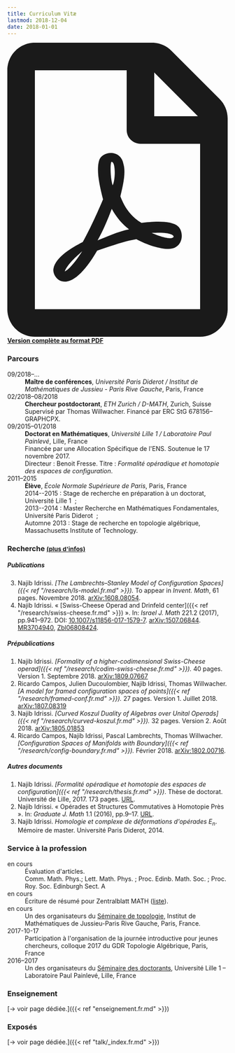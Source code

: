 ```yaml
---
title: Curriculum Vitæ
lastmod: 2018-12-04
date: 2018-01-01
---
```


<p class="lead"><strong><a href="/pdf/cv_idrissi_fr.pdf"><svg class="svg-inline--fa fa-file-pdf fa-w-12" aria-hidden="true" data-prefix="far" data-icon="file-pdf" role="img" xmlns="http://www.w3.org/2000/svg" viewBox="0 0 384 512" data-fa-i2svg=""><path fill="currentColor" d="M369.9 97.9L286 14C277 5 264.8-.1 252.1-.1H48C21.5 0 0 21.5 0 48v416c0 26.5 21.5 48 48 48h288c26.5 0 48-21.5 48-48V131.9c0-12.7-5.1-25-14.1-34zM332.1 128H256V51.9l76.1 76.1zM48 464V48h160v104c0 13.3 10.7 24 24 24h104v288H48zm250.2-143.7c-12.2-12-47-8.7-64.4-6.5-17.2-10.5-28.7-25-36.8-46.3 3.9-16.1 10.1-40.6 5.4-56-4.2-26.2-37.8-23.6-42.6-5.9-4.4 16.1-.4 38.5 7 67.1-10 23.9-24.9 56-35.4 74.4-20 10.3-47 26.2-51 46.2-3.3 15.8 26 55.2 76.1-31.2 22.4-7.4 46.8-16.5 68.4-20.1 18.9 10.2 41 17 55.8 17 25.5 0 28-28.2 17.5-38.7zm-198.1 77.8c5.1-13.7 24.5-29.5 30.4-35-19 30.3-30.4 35.7-30.4 35zm81.6-190.6c7.4 0 6.7 32.1 1.8 40.8-4.4-13.9-4.3-40.8-1.8-40.8zm-24.4 136.6c9.7-16.9 18-37 24.7-54.7 8.3 15.1 18.9 27.2 30.1 35.5-20.8 4.3-38.9 13.1-54.8 19.2zm131.6-5s-5 6-37.3-7.8c35.1-2.6 40.9 5.4 37.3 7.8z"></path></svg> Version complète au format PDF</a></strong></p>

### Parcours

<div class="row">
<dt class="col-lg-2 col-sm-3">09/2018–…</dt>
<dd class="col-lg-10 col-sm-9"><strong>Maître de conférences</strong>, <em>Université Paris Diderot / Institut de Mathématiques de Jussieu - Paris Rive Gauche</em>, Paris, France</dd>

<dt class="col-lg-2 col-sm-3">02/2018–08/2018</dt>
<dd class="col-lg-10 col-sm-9"><strong>Chercheur postdoctorant</strong>, <em>ETH Zurich / D-MATH</em>, Zurich, Suisse<br>
Supervisé par Thomas Willwacher. Financé par ERC StG 678156–GRAPHCPX.</dd>

<dt class="col-lg-2 col-sm-3">09/2015–01/2018</dt>
<dd class="col-lg-10 col-sm-9"><strong>Doctorat en Mathématiques</strong>, <em>Université Lille 1 / Laboratoire Paul Painlevé</em>, Lille, France<br>
Financée par une Allocation Spécifique de l'ENS. Soutenue le 17 novembre 2017.<br>
Directeur : Benoit Fresse.
Titre : <em>Formalité opéradique et homotopie des espaces de configuration</em>.</dd>

<dt class="col-lg-2 col-sm-3">2011–2015</dt>
<dd class="col-lg-10 col-sm-9"><strong>Élève</strong>, <em>École Normale Supérieure de Paris</em>, Paris, France<br>
2014--2015 : Stage de recherche en préparation à un doctorat, Université Lille 1 &nbsp;;<br>
2013--2014 : Master Recherche en Mathématiques Fondamentales, Université Paris Diderot &nbsp;;<br>
Automne 2013 : Stage de recherche en topologie algébrique, Massachusetts Institute of Technology.
</dd>
</div>

### Recherche <small>[(plus d'infos)](/fr/research/)</small>

##### Publications

3. Najib Idrissi. *[The Lambrechts–Stanley Model of Configuration Spaces]({{< ref "/research/ls-model.fr.md" >}}).* To appear in *Invent. Math*, 61 pages. Novembre 2018. [arXiv:1608.08054](http://arxiv.org/abs/1608.08054).
1. Najib Idrissi. « [Swiss-Cheese Operad and Drinfeld center]({{< ref "/research/swiss-cheese.fr.md" >}}) ». In: *Israel J. Math* 221.2 (2017), pp.941–972. DOI: [10.1007/s11856-017-1579-7](https://doi.org/10.1007/s11856-017-1579-7). [arXiv:1507.06844](http://arxiv.org/abs/1507.06844). [MR3704940](https://mathscinet.ams.org/mathscinet-getitem?mr=3704940), [Zbl06808424](https://zbmath.org/?q=an:06808424).

##### Prépublications

1. Najib Idrissi. *[Formality of a higher-codimensional Swiss-Cheese operad]({{< ref "/research/codim-swiss-cheese.fr.md" >}}).* 40 pages. Version 1. Septembre 2018. [arXiv:1809.07667](http://arxiv.org/abs/1809.07667)
1. Ricardo Campos, Julien Ducoulombier, Najib Idrissi, Thomas Willwacher. *[A model for framed configuration spaces of points]({{< ref "/research/framed-conf.fr.md" >}}).* 27 pages. Version 1. Juillet 2018. [arXiv:1807.08319](http://arxiv.org/abs/1807.08319)
1. Najib Idrissi. *[Curved Koszul Duality of Algebras over Unital Operads]({{< ref "/research/curved-koszul.fr.md" >}}).* 32 pages. Version 2. Août 2018. [arXiv:1805.01853](http://arxiv.org/abs/1805.01853)
2. Ricardo Campos, Najib Idrissi, Pascal Lambrechts, Thomas Willwacher. *[Configuration Spaces of Manifolds with Boundary]({{< ref "/research/config-boundary.fr.md" >}}).* Février 2018. [arXiv:1802.00716](http://arxiv.org/abs/1802.00716).

##### Autres documents

1. Najib Idrissi. *[Formalité opéradique et homotopie des espaces de configuration]({{< ref "/research/thesis.fr.md" >}})*. Thèse de doctorat. Université de Lille, 2017. 173 pages. [URL](http://ori.univ-lille1.fr/notice/view/univ-lille1-ori-455595).
1. Najib Idrissi. « Opérades et Structures Commutatives à Homotopie Près ». In: *Graduate J. Math* 1.1 (2016), pp.9–17. [URL](http://www.gradmath.org/article/operades-et-structures-commutatives-a-homotopie-pres/).
1. Najib Idrissi. *Homologie et complexe de déformations d'opérades $E_n$*. Mémoire de master. Université Paris Diderot, 2014.

### Service à la profession

<div class="row">
<dt class="col-lg-2 col-sm-3">en cours</dt>
<dd class="col-lg-10 col-sm-9">Évaluation d'articles.<br>
Comm. Math. Phys.; Lett. Math. Phys. ; Proc. Edinb. Math. Soc. ; Proc. Roy. Soc. Edinburgh Sect. A</dd>

<dt class="col-lg-2 col-sm-3">en cours</dt>
<dd class="col-lg-10 col-sm-9">Écriture de résumé pour Zentralblatt MATH (<a href="https://zbmath.org/?q=rv%3Anajib.idrissi">liste</a>).</dd>

<dt class="col-lg-2 col-sm-3">en cours</dt>
<dd class="col-lg-10 col-sm-9">Un des organisateurs du <a href="https://www.imj-prg.fr/spip.php?article67">Séminaire de topologie</a>, Institut de Mathématiques de Jussieu-Paris Rive Gauche, Paris, France.</dd>

<dt class="col-lg-2 col-sm-3">2017-10-17</dt>
<dd class="col-lg-10 col-sm-9">Participation à l'organisation de la journée introductive pour jeunes chercheurs, colloque 2017 du GDR Topologie Algébrique, Paris, France</dd>

<dt class="col-lg-2 col-sm-3">2016–2017</dt>
<dd class="col-lg-10 col-sm-9">Un des organisateurs du <a href="http://math.univ-lille1.fr/d7/sdocpo">Séminaire des doctorants</a>, Université Lille 1 – Laboratoire Paul Painlevé, Lille, France</dd>
</div>

### Enseignement

[→ voir page dédiée.]({{< ref "enseignement.fr.md" >}})

### Exposés

[→ voir page dédiée.]({{< ref "talk/_index.fr.md" >}})
